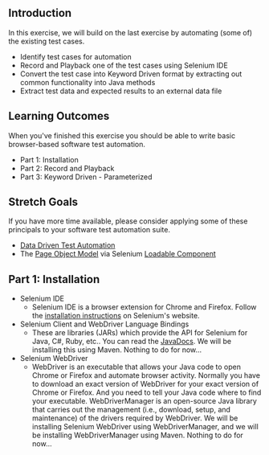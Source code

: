## Introduction

In this exercise, we will build on the last exercise by automating (some of) the existing test cases.
- Identify test cases for automation
- Record and Playback one of the test cases using Selenium IDE
- Convert the test case into Keyword Driven format by extracting out common functionality into Java methods
- Extract test data and expected results to an external data file

## Learning Outcomes

When you've finished this exercise you should be able to write basic browser-based software test automation. 
 - Part 1: Installation
 - Part 2: Record and Playback
 - Part 3: Keyword Driven - Parameterized

 ## Stretch Goals
 If you have more time available, please consider applying some of these principals to your software test automation suite.
   - [Data Driven Test Automation](https://en.wikipedia.org/wiki/Data-driven_testing)
   - The [Page Object Model](https://www.selenium.dev/documentation/test_practices/encouraged/page_object_models/) via Selenium [Loadable Component](https://www.selenium.dev/selenium/docs/api/java/org/openqa/selenium/support/ui/LoadableComponent.html)

## Part 1: Installation
- Selenium IDE
  - Selenium IDE is a browser extension for Chrome and Firefox. Follow the [installation instructions](https://www.selenium.dev/selenium-ide/) on Selenium's website.
- Selenium Client and WebDriver Language Bindings
  - These are libraries (JARs) which provide the API for Selenium for Java, C#, Ruby, etc.. You can read the [JavaDocs](https://www.selenium.dev/selenium/docs/api/java/overview-summary.html). We will be installing this using Maven. Nothing to do for now...
- Selenium WebDriver
  - WebDriver is an executable that allows your Java code to open Chrome or Firefox and automate browser activity. Normally you have to download an exact version of WebDriver for your exact version of Chrome or Firefox. And you need to tell your Java code where to find your executable. WebDriverManager is an open-source Java library that carries out the management (i.e., download, setup, and maintenance) of the drivers required by WebDriver. We will be installing Selenium WebDriver using WebDriverManager, and we will be installing WebDriverManager using Maven. Nothing to do for now...

